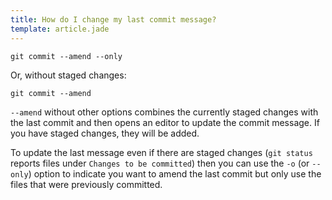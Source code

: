 ```yaml
---
title: How do I change my last commit message?
template: article.jade
---
```


```
git commit --amend --only
```

Or, without staged changes:

```
git commit --amend
```


`--amend` without other options combines the currently staged changes with the last commit and then opens an editor to
 update the commit message. If you have staged changes, they will be added.

 To update the last message even if there are staged changes (`git status` reports files under `Changes to be committed`)
 then you can use the `-o` (or `--only`) option to indicate you want to amend the last commit but only use the files
 that were previously committed.
